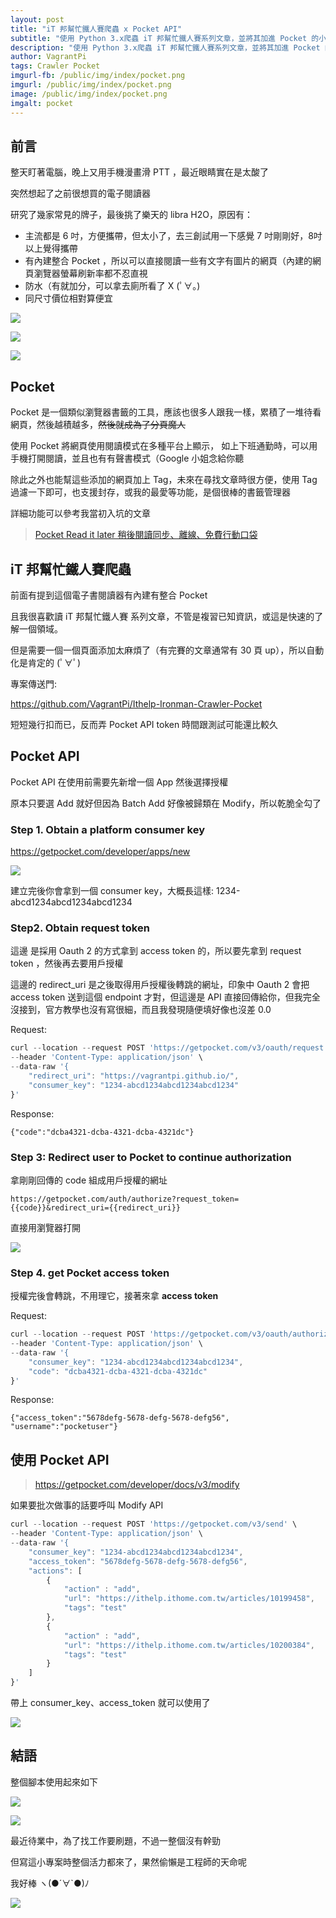```yaml
---
layout: post
title: "iT 邦幫忙鐵人賽爬蟲 x Pocket API"
subtitle: "使用 Python 3.x爬蟲 iT 邦幫忙鐵人賽系列文章，並將其加進 Pocket 的小專案"
description: "使用 Python 3.x爬蟲 iT 邦幫忙鐵人賽系列文章，並將其加進 Pocket 的小專案，幫助您更方便地閱讀 iT 邦幫忙鐵人賽文章"
author: VagrantPi
tags: Crawler Pocket
imgurl-fb: /public/img/index/pocket.png
imgurl: /public/img/index/pocket.png
image: /public/img/index/pocket.png
imgalt: pocket 
---
```


## 前言

整天盯著電腦，晚上又用手機漫畫滑 PTT ，最近眼睛實在是太酸了

突然想起了之前很想買的電子閱讀器

研究了幾家常見的牌子，最後挑了樂天的 libra H2O，原因有：

- 主流都是 6 吋，方便攜帶，但太小了，去三創試用一下感覺 7 吋剛剛好，8吋以上覺得攜帶
- 有內建整合 Pocket ，所以可以直接閱讀一些有文字有圖片的網頁（內建的網頁瀏覽器螢幕刷新率都不忍直視
- 防水（有就加分，可以拿去廁所看了 X (ﾟ∀。)
- 同尺寸價位相對算便宜

![](/public/img/post/ithone-pocket/img4.jpg)

![](/public/img/post/ithone-pocket/img3.jpg)

![](/public/img/post/ithone-pocket/img2.jpg)

## Pocket

Pocket 是一個類似瀏覽器書籤的工具，應該也很多人跟我一樣，累積了一堆待看網頁，然後越積越多，~~然後就成為了分頁魔人~~

使用 Pocket 將網頁使用閱讀模式在多種平台上顯示， 如上下班通勤時，可以用手機打開閱讀，並且也有有聲書模式（Google 小姐念給你聽

除此之外也能幫這些添加的網頁加上 Tag，未來在尋找文章時很方便，使用 Tag 過濾一下即可，也支援封存，或我的最愛等功能，是個很棒的書籤管理器

詳細功能可以參考我當初入坑的文章

> [Pocket Read it later 稍後閱讀同步、離線、免費行動口袋](https://www.playpcesor.com/2012/04/pocket-read-it-later.html)

## iT 邦幫忙鐵人賽爬蟲

前面有提到這個電子書閱讀器有內建有整合 Pocket

且我很喜歡讀 iT 邦幫忙鐵人賽 系列文章，不管是複習已知資訊，或這是快速的了解一個領域。

但是需要一個一個頁面添加太麻煩了（有完賽的文章通常有 30 頁 up），所以自動化是肯定的 (ﾟ∀ﾟ)

專案傳送門:

https://github.com/VagrantPi/Ithelp-Ironman-Crawler-Pocket

短短幾行扣而已，反而弄 Pocket API token 時間跟測試可能還比較久

## Pocket API

Pocket API 在使用前需要先新增一個 App 然後選擇授權

原本只要選 Add 就好但因為 Batch Add 好像被歸類在 Modify，所以乾脆全勾了 

### Step 1. Obtain a platform consumer key

https://getpocket.com/developer/apps/new

![](/public/img/post/ithone-pocket/create.png)

建立完後你會拿到一個 consumer key，大概長這樣: 1234-abcd1234abcd1234abcd1234

### Step2. Obtain request token

這邊 是採用 Oauth 2 的方式拿到 access token 的，所以要先拿到 request token ，然後再去要用戶授權

這邊的 redirect_uri 是之後取得用戶授權後轉跳的網址，印象中 Oauth 2 會把 access token 送到這個 endpoint 才對，但這邊是 API 直接回傳給你，但我完全沒接到，官方教學也沒有寫很細，而且我發現隨便填好像也沒差 0.0

Request:

```javascript
curl --location --request POST 'https://getpocket.com/v3/oauth/request' \
--header 'Content-Type: application/json' \
--data-raw '{
    "redirect_uri": "https://vagrantpi.github.io/",
    "consumer_key": "1234-abcd1234abcd1234abcd1234"
}'
```

Response:

```
{"code":"dcba4321-dcba-4321-dcba-4321dc"}
```

### Step 3: Redirect user to Pocket to continue authorization

拿剛剛回傳的 code 組成用戶授權的網址

```
https://getpocket.com/auth/authorize?request_token={{code}}&redirect_uri={{redirect_uri}}
```

直接用瀏覽器打開

![](/public/img/post/ithone-pocket/oauth.png)

### Step 4. get Pocket access token

授權完後會轉跳，不用理它，接著來拿 **access token**

Request:

```javascript
curl --location --request POST 'https://getpocket.com/v3/oauth/authorize' \
--header 'Content-Type: application/json' \
--data-raw '{
    "consumer_key": "1234-abcd1234abcd1234abcd1234",
    "code": "dcba4321-dcba-4321-dcba-4321dc"
}'
```

Response:

```
{"access_token":"5678defg-5678-defg-5678-defg56",
"username":"pocketuser"}
```

## 使用 Pocket API

> https://getpocket.com/developer/docs/v3/modify

如果要批次做事的話要呼叫 Modify API

```javascript
curl --location --request POST 'https://getpocket.com/v3/send' \
--header 'Content-Type: application/json' \
--data-raw '{
    "consumer_key": "1234-abcd1234abcd1234abcd1234",
    "access_token": "5678defg-5678-defg-5678-defg56",
    "actions": [
        {
            "action" : "add",
            "url": "https://ithelp.ithome.com.tw/articles/10199458",
            "tags": "test"
        },
        {
            "action" : "add",
            "url": "https://ithelp.ithome.com.tw/articles/10200384",
            "tags": "test"
        }
    ]
}'
```

帶上 consumer_key、access_token 就可以使用了


![](/public/img/post/ithone-pocket/pocket.png)


## 結語

整個腳本使用起來如下

![](/public/img/post/ithone-pocket/screen.png)

![](/public/img/post/ithone-pocket/kobo.jpg)


最近待業中，為了找工作要刷題，不過一整個沒有幹勁

但寫這小專案時整個活力都來了，果然偷懶是工程師的天命呢

我好棒 ヽ(●´∀`●)ﾉ

![](/public/img/post/ithone-pocket/meme.png)


